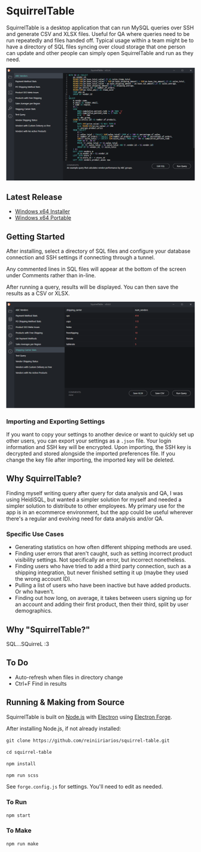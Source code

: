 # SquirrelTable

SquirrelTable is a desktop application that can run MySQL queries over SSH and generate CSV and XLSX files. Useful for QA where queries need to be run repeatedly and files handed off. Typical usage within a team might be to have a directory of SQL files syncing over cloud storage that one person can update and other people can simply open SquirrelTable and run as they need.

![](https://raw.githubusercontent.com/reiniiriarios/squirrel-table/master/screenshots/query.png)

## Latest Release

* [Windows x64 Installer](https://github.com/reiniiriarios/squirrel-table/releases/download/v0.6.3/SquirrelTableSetup.exe)
* [Windows x64 Portable](https://github.com/reiniiriarios/squirrel-table/releases/download/v0.6.3/SquirrelTable-win32-x64-0.6.3.zip)

## Getting Started

After installing, select a directory of SQL files and configure your database connection and SSH settings if connecting through a tunnel.

Any commented lines in SQL files will appear at the bottom of the screen under Comments rather than in-line.

After running a query, results will be displayed. You can then save the results as a CSV or XLSX.

![](https://raw.githubusercontent.com/reiniiriarios/squirrel-table/master/screenshots/results.png)

### Importing and Exporting Settings

If you want to copy your settings to another device or want to quickly set up other users, you can export your settings as a `.json` file. Your login information and SSH key will be encrypted. Upon importing, the SSH key is decrypted and stored alongside the imported preferences file. If you change the key file after importing, the imported key will be deleted.

## Why SquirrelTable?

Finding myself writing query after query for data analysis and QA, I was using HeidiSQL, but wanted a simpler solution for myself and needed a simpler solution to distribute to other employees. My primary use for the app is in an ecommerce environment, but the app could be useful wherever there's a regular and evolving need for data analysis and/or QA.

### Specific Use Cases

* Generating statistics on how often different shipping methods are used.
* Finding user errors that aren't caught, such as setting incorrect product visibility settings. Not specifically an error, but incorrect nonetheless.
* Finding users who have tried to add a third party connection, such as a shipping integration, but never finished setting it up (maybe they used the wrong account ID).
* Pulling a list of users who have been inactive but have added products. Or who haven't.
* Finding out how long, on average, it takes between users signing up for an account and adding their first product, then their third, split by user demographics.

## Why "SquirrelTable?"
SQL...SQuirreL :3

## To Do

* Auto-refresh when files in directory change
* Ctrl+F Find in results

## Running & Making from Source

SquirrelTable is built on [Node.js](https://nodejs.org/) with [Electron](https://www.electronjs.org/) using [Electron Forge](https://www.electronforge.io/).

After installing Node.js, if not already installed:

`git clone https://github.com/reiniiriarios/squirrel-table.git`

`cd squirrel-table`

`npm install`

`npm run scss`

See `forge.config.js` for settings. You'll need to edit as needed.

### To Run

`npm start`

### To Make

`npm run make`